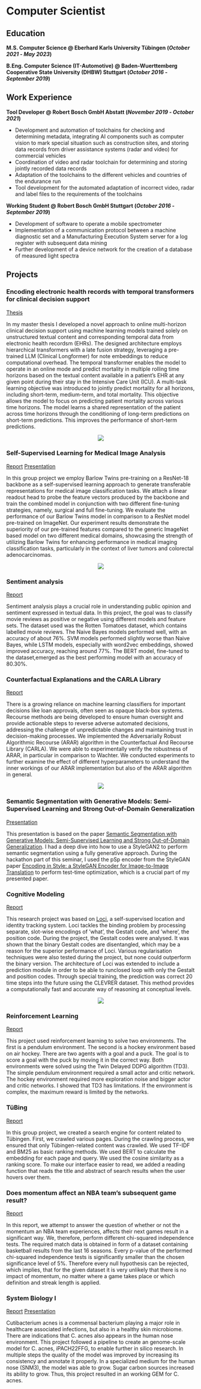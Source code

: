# Computer Scientist 


## Education		

**M.S. Computer Science @ Eberhard Karls University Tübingen (_October 2021_ - _May 2023_)**

**B.Eng. Computer Science (IT-Automotive) @ Baden-Wuerttemberg Cooperative State University (DHBW) Stuttgart (_October 2016_ - _September 2019_)**


## Work Experience

**Tool Developer @ Robert Bosch GmbH Abstatt (_November 2019_ - _October 2021_)** 
- Development and automation of toolchains for checking and determining metadata, integrating AI components such as computer vision to mark special situation such as construction sites, and storing data records from driver assistance systems (radar and video) for commercial vehicles
- Coordination of video and radar toolchain for determining and storing jointly recorded data records
- Adaptation of the toolchains to the different vehicles and countries of the endurance run
- Tool development for the automated adaptation of incorrect video, radar and label files to the requirements of the toolchains

**Working Student @ Robert Bosch GmbH Stuttgart (_October 2016_ - _September 2019_)**
- Development of software to operate a mobile spectrometer
- Implementation of a communication protocol between a machine diagnostic set and a Manufacturing
Execution System server for a log register with subsequent data mining
- Further development of a device network for the creation of a database of measured light spectra


## Projects 

### Encoding electronic health records with temporal transformers for clinical decision support
[Thesis](/assets/SimonFrank_MasterThesis.pdf)

In my master thesis I developed a novel approach to online multi-horizon clinical decision support using machine learning models trained solely on unstructured textual content and corresponding temporal data from electronic health recordsm (EHRs). The designed architecture employs hierarchical transformers with a late fusion strategy, leveraging a pre-trained LLM (Clinical Longformer) for note embeddings to reduce computational overhead. The temporal transformer enables the model to operate in an online mode and predict mortality in multiple rolling time horizons based on the textual content available in a patient’s EHR at any given point during their stay in the Intensive Care Unit (ICU). A multi-task learning objective was introduced to jointly predict mortality for all horizons, including short-term, medium-term, and total mortality. This objective allows the model to focus on predicting patient mortality across various time horizons. The model learns a shared representation of the patient across time horizons through the conditioning of long-term predictions on short-term predictions. This improves the performance of short-term predictions.

<p align="center">
  <img src="/assets/model_v2.JPG">
</p>

### Self-Supervised Learning for Medical Image Analysis

[Report](/assets/Self_Supervised_Learning.pdf)
[Presentation](/assets/Final%20Presentation_Abgabe.pdf)

In this group project we employ Barlow Twins pre-training on a ResNet-18 backbone as a self-supervised learning approach to generate transferable representations for medical image classification tasks. We attach a linear readout head to probe the feature vectors produced by the backbone and train the combined model in conjunction with two different fine-tuning strategies, namely, surgical and full fine-tuning. We evaluate the performance of our Barlow Twins model in comparison to a ResNet model pre-trained on ImageNet. Our experiment results demonstrate the superiority of our pre-trained features compared to the generic ImageNet based model on two different medical domains, showcasing the strength of utilizing Barlow Twins for enhancing performance in medical imaging classification tasks, particularly in the context of liver tumors and colorectal adenocarcinomas.

<p align="center">
  <img src="/assets/ssl.JPG">
</p>


### Sentiment analysis

[Report](/assets/NLP_Report.pdf)

Sentiment analysis plays a crucial role in understanding public opinion and sentiment expressed in textual data. In this project, the goal was to classify movie reviews as positive or negative using different models and feature sets. The dataset used was the Rotten Tomatoes dataset, which contains labelled movie reviews. The Naive Bayes models performed well, with an accuracy of about 76%. SVM models performed slightly worse than Naive Bayes, while LSTM models, especially with word2vec embeddings, showed improved accuracy, reaching around 77%. The BERT model, fine-tuned to the dataset,emerged as the best performing model with an accuracy of 80.30%.


### Counterfactual Explanations and the CARLA Library

[Report](/assets/Counterfactual_Explanations_and_the_CARLA_Library__Copy_.pdf)

There is a growing reliance on machine learning classifiers for important decisions like loan approvals, often seen as opaque black-box systems. Recourse methods are being developed to ensure human oversight and provide actionable steps to reverse adverse automated decisions, addressing the challenge of unpredictable changes and maintaining trust in decision-making processes. We implemented the Adversarially Robust Algorithmic Recourse (ARAR) algorithm in the Counterfactual And Recourse Library (CARLA). We were able to experimentally verify the robustness of ARAR, in particular in comparison to Wachter. We conducted experiments to further examine the effect of different hyperparameters to understand the inner workings of our ARAR implementation but also of the ARAR algorithm in general.

<p align="center">
  <img src="/assets/recourse.png">
</p>

### Semantic Segmentation with Generative Models: Semi-Supervised Learning and Strong Out-of-Domain Generalization

[Presentation](/assets/LGM.pdf)

This presentation is based on the paper [Semantic Segmentation with Generative Models: Semi-Supervised Learning and Strong Out-of-Domain Generalization](https://arxiv.org/pdf/2104.05833). I had a deep dive into how to use a StyleGAN2 to perform semantic segmentation using a fully generative approach. During the hackathon part of this seminar, I used the pSp encoder from the StyleGAN paper [Encoding in Style: a StyleGAN Encoder for Image-to-Image Translation](https://arxiv.org/pdf/2008.00951) to perform test-time optimization, which is a crucial part of my presented paper.

### Cognitive Modeling

[Report](/assets/report_SimonFrank_research_project.pdf)

This research project was based on [Loci](https://arxiv.org/pdf/2205.13349.pdf), a self-supervised location and identity tracking system. Loci tackles the binding problem by processing separate, slot-wise encodings of ’what’, the Gestalt code, and ’where’, the position code. During the project, the Gestalt codes were analysed. It was shown that the binary Gestalt codes are disentangled, which may be a reason for the superior performance of Loci. Various regularisation techniques were also tested during the project, but none could outperform the binary version. The architecture of Loci was extended to include a prediction module in order to be able to runclosed loop with only the Gestalt and position codes. Through special training, the prediction was correct 20 time steps into the future using the CLEVRER dataset. This method provides a computationally fast and accurate way of reasoning at conceptual levels.

<p align="center">
  <img src="/assets/cl_run.JPG">
</p>

### Reinforcement Learning 

[Report](/assets/Report_ReinforcementRangers_SimonFrank.pdf)

This project used reinforcement learning to solve two environments. The first is a pendulum environment. The second is a hockey environment based on air hockey. There are two agents with a goal and a puck. The goal is to score a goal with the puck by moving it in the correct way. Both environments were solved using the Twin Delayed DDPG algorithm (TD3). The simple pendulum environment required a small actor and critic network. The hockey environment required more exploration noise and bigger actor and critic networks. I showed that TD3 has limitations. If the environment is complex, the maximum reward is limited by the networks.


### TüBing

[Report](/assets/search_engines_project.pdf)

In this group project, we created a search engine for content related to Tübingen. First, we crawled various pages. During the crawling process, we ensured that only Tübingen-related content was crawled. We used TF-IDF and BM25 as basic ranking methods. We used BERT to calculate the embedding for each page and query. We used the cosine similarity as a ranking score. To make our interface easier to read, we added a reading function that reads the title and abstract of search results when the user hovers over them.


### Does momentum affect an NBA team’s subsequent game result?

[Report](/assets/data_literacy.pdf)

In this report, we attempt to answer the question of whether or not the momentum an NBA team experiences, affects their next games result in a significant way. We, therefore, perform different chi-squared independence tests. The required match data is obtained in form of a dataset containing basketball results from the last 16 seasons. Every p-value of the performed chi-squared independence tests is significantly smaller than the chosen significance level of $5 \%$. Therefore every null hypothesis can be rejected, which implies, that for the given dataset it is very unlikely that there is no impact of momentum, no matter where a game takes place or which definition and streak length is applied. 


### System Biology I

[Report](/assets/project.pdf)
[Presentation](/assets/project_presentation.pdf)

Cutibacterium acnes is a commensal bacterium playing a major role in healthcare associated infections, but also in a healthy skin microbiome. There are indications that C. acnes
also appears in the human nose environment. This project followed a pipeline to create
an genome-scale model for C. acnes, iPACH22FFG, to enable further in silico research.
In multiple steps the quality of the model was improved by increasing its consistency and
annotate it properly. In a specialized medium for the human nose (SNM3), the model
was able to grow. Sugar carbon sources increased its ability to grow. Thus, this project
resulted in an working GEM for C. acnes.


